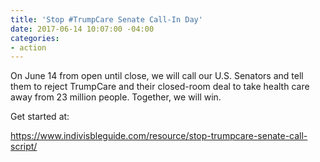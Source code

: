 ```yaml
---
title: 'Stop #TrumpCare Senate Call-In Day'
date: 2017-06-14 10:07:00 -04:00
categories:
- action
---
```


On June 14 from open until close, we will call our U.S. Senators and tell them to reject TrumpCare and their closed-room deal to take health care away from 23 million people. Together, we will win.

Get started at:

<a href ="https://www.indivisbleguide.com/resource/stop-trumpcare-senate-call-script/">https://www.indivisbleguide.com/resource/stop-trumpcare-senate-call-script/</a>